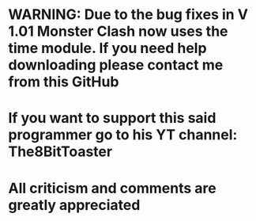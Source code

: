 # WARNING: Due to the bug fixes in V 1.01 Monster Clash now uses the time module. If you need help downloading please contact me from this GitHub
# If you want to support this said programmer go to his YT channel: The8BitToaster
# All criticism and comments are greatly appreciated
